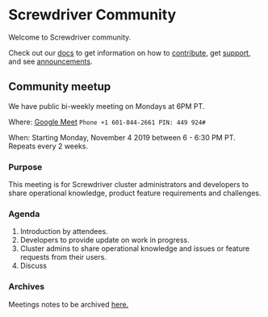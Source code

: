 # Screwdriver Community

Welcome to Screwdriver community.

Check out our [docs](https://docs.screwdriver.cd/) to get information on how to [contribute](https://docs.screwdriver.cd/about/contributing/where-to-contribute), get [support](https://docs.screwdriver.cd/about/support), and see [announcements](https://docs.screwdriver.cd/about/announcements).


## Community meetup

We have public bi-weekly meeting on Mondays at 6PM PT.

Where: [Google Meet](https://meet.google.com/rwo-ynwh-xqy?hs=122)
       `Phone +1 601-844-2661 PIN: 449 924#`

When:  Starting Monday, November 4 2019 between 6 - 6:30 PM PT. Repeats every 2 weeks.


### Purpose

This meeting is for Screwdriver cluster administrators and developers to share operational knowledge, product feature requirements and challenges.

### Agenda

1. Introduction by attendees.
1. Developers to provide update on work in progress.
1. Cluster admins to share operational knowledge and issues or feature requests from their users.
1. Discuss

### Archives

Meetings notes to be archived [here.](./docs/archive) 
